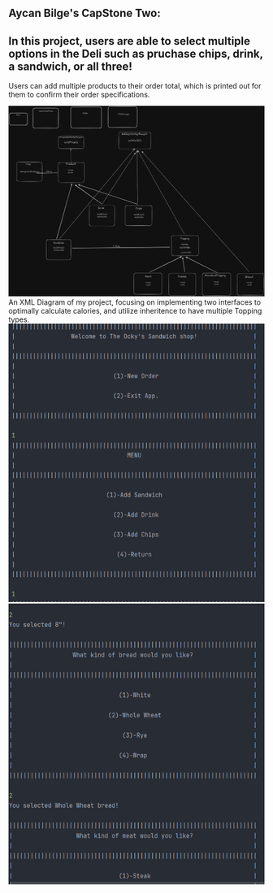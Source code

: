 Aycan Bilge's CapStone Two:
-
In this project, users are able to select multiple options in the Deli such as pruchase chips, drink, a sandwich, or all three!
-
Users can add multiple products to their order total, which is printed out for them to confirm their order specifications.

![Untitled-2024-05-29-0933.png](Untitled-2024-05-29-0933.png)
An XML Diagram of my project, focusing on implementing two interfaces to optimally calculate calories, and utilize inheritence to have multiple Topping types.
![Screenshot 2024-05-31 084247.png](Screenshot%202024-05-31%20084247.png)
![Screenshot 2024-05-31 084352.png](Screenshot%202024-05-31%20084352.png)